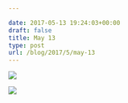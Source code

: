 ```yaml
---

date: 2017-05-13 19:24:03+00:00
draft: false
title: May 13
type: post
url: /blog/2017/5/may-13
---
```




  
![](/images/2017-05-13-20175may-13/IMG_1129+2.jpg)

  

  
![](/images/2017-05-13-20175may-13/IMG_7112.jpg)

  



